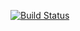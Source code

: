 [![Build Status](https://travis-ci.org/Ranats/Deadline_timer.svg?branch=middleman)](https://travis-ci.org/Ranats/Deadline_timer)

